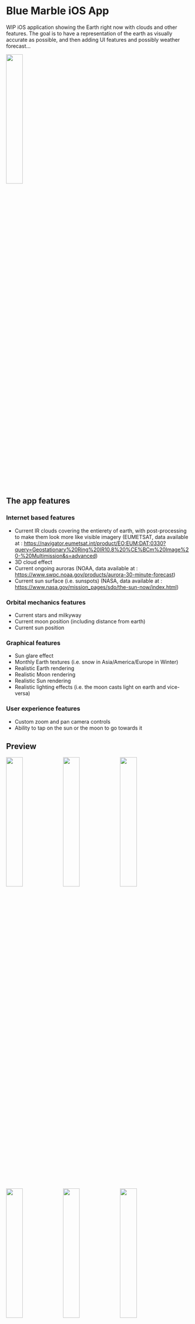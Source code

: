 # Blue Marble iOS App


WIP iOS application showing the Earth right now with clouds and other features. The goal is to have a representation of the earth as visually accurate as possible, and then adding UI features and possibly weather forecast...
<p float="right">
  <img src="https://i.imgur.com/vtwNU6l.png" width=30% height=30%>
</p>



## The app features

### Internet based features
- Current IR clouds covering the entierety of earth, with post-processing to make them look more like visible imagery (EUMETSAT, data available at : https://navigator.eumetsat.int/product/EO:EUM:DAT:0330?query=Geostationary%20Ring%20IR10.8%20%CE%BCm%20Image%20-%20Multimission&s=advanced)
- 3D cloud effect
- Current ongoing auroras (NOAA, data available at : https://www.swpc.noaa.gov/products/aurora-30-minute-forecast)
- Current sun surface (i.e. sunspots) (NASA, data available at : https://www.nasa.gov/mission_pages/sdo/the-sun-now/index.html)

### Orbital mechanics features
- Current stars and milkyway
- Current moon position (including distance from earth)
- Current sun position

### Graphical features
- Sun glare effect
- Monthly Earth textures (i.e. snow in Asia/America/Europe in Winter)
- Realistic Earth rendering
- Realistic Moon rendering
- Realistic Sun rendering
- Realistic lighting effects (i.e. the moon casts light on earth and vice-versa)

### User experience features
- Custom zoom and pan camera controls
- Ability to tap on the sun or the moon to go towards it

## Preview

<p float="left">
  <img src="https://i.imgur.com/JbweKXu.png" width=30% height=30%>
  <img src="https://i.imgur.com/RKSQ6lP.png" width=30% height=30%>
  <img src="https://i.imgur.com/zbpHLbL.png" width=30% height=30%>
  <img src="https://i.imgur.com/VHtroDt.png" width=30% height=30%>
  <img src="https://i.imgur.com/YQ2fWhw.png" width=30% height=30%>
  <img src="https://i.imgur.com/HoibaIr.png" width=30% height=30%>
</p>
